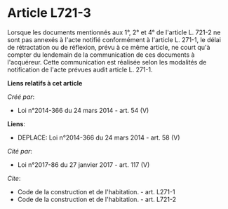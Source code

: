 # Article L721-3

Lorsque les documents mentionnés aux 1°, 2° et 4° de l'article L. 721-2 ne sont pas annexés à l'acte notifié conformément à
l'article L. 271-1, le délai de rétractation ou de réflexion, prévu à ce même article, ne court qu'à compter du lendemain de
la communication de ces documents à l'acquéreur. Cette communication est réalisée selon les modalités de notification de
l'acte prévues audit article L. 271-1.

**Liens relatifs à cet article**

_Créé par_:

  - Loi n°2014-366 du 24 mars 2014 - art. 54 (V)

**Liens**:

  - DEPLACE: Loi n°2014-366 du 24 mars 2014 - art. 58 (V)

_Cité par_:

  - Loi n°2017-86 du 27 janvier 2017 - art. 117 (V)

_Cite_:

  - Code de la construction et de l'habitation. - art. L271-1
  - Code de la construction et de l'habitation. - art. L721-2
